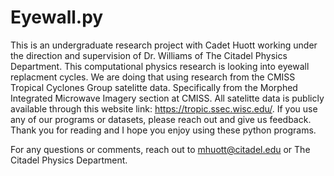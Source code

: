 # Eyewall.py
This is an undergraduate research project with Cadet Huott working under the direction and supervision of Dr. Williams of The Citadel Physics Department.  This computational physics research is looking into eyewall replacment cycles.  We are doing that using research from the CMISS Tropical Cyclones Group satelitte data.  Specifically from the Morphed Integrated Microwave Imagery section at CMISS.  All satelitte data is publicly available through this website link:  https://tropic.ssec.wisc.edu/.  If you use any of our programs or datasets, please reach out and give us feedback.  Thank you for reading and I hope you enjoy using these python programs.

For any questions or comments, reach out to mhuott@citadel.edu or The Citadel Physics Department.
